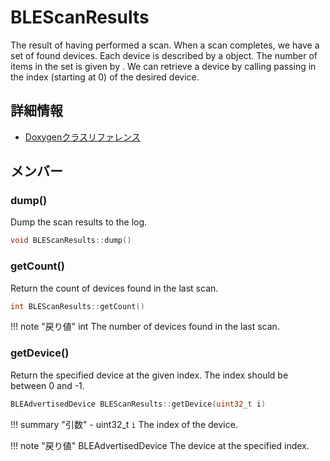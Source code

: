 # BLEScanResults

The result of having performed a scan. When a scan completes, we have a set of found devices. Each device is described by a  object. The number of items in the set is given by . We can retrieve a device by calling  passing in the index (starting at 0) of the desired device. 

## 詳細情報

- [Doxygenクラスリファレンス](https://lang-ship.com/reference/ESP32/1.0.2/class_b_l_e_scan_results.html)

## メンバー

### dump()
Dump the scan results to the log.


```c
void BLEScanResults::dump()
```



### getCount()
Return the count of devices found in the last scan.



```c
int BLEScanResults::getCount()
```

!!! note "戻り値"
	int The number of devices found in the last scan. 



### getDevice()
Return the specified device at the given index. The index should be between 0 and -1.


```c
BLEAdvertisedDevice BLEScanResults::getDevice(uint32_t i)
```

!!! summary "引数"
	- uint32_t `i` The index of the device. 

!!! note "戻り値"
	BLEAdvertisedDevice The device at the specified index. 



